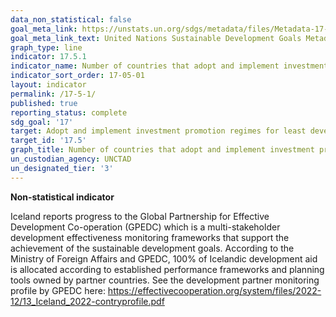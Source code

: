 ```yaml
---
data_non_statistical: false
goal_meta_link: https://unstats.un.org/sdgs/metadata/files/Metadata-17-05-01.pdf
goal_meta_link_text: United Nations Sustainable Development Goals Metadata (pdf 468kB)
graph_type: line
indicator: 17.5.1
indicator_name: Number of countries that adopt and implement investment promotion regimes for developing countries, including the least developed countries
indicator_sort_order: 17-05-01
layout: indicator
permalink: /17-5-1/
published: true
reporting_status: complete
sdg_goal: '17'
target: Adopt and implement investment promotion regimes for least developed countries
target_id: '17.5'
graph_title: Number of countries that adopt and implement investment promotion regimes for developing countries, including the least developed countries
un_custodian_agency: UNCTAD
un_designated_tier: '3'
---
```



**Non-statistical indicator**

Iceland reports progress to the Global Partnership for Effective Development Co-operation (GPEDC) which is a multi-stakeholder development effectiveness monitoring frameworks that support the achievement of the sustainable development goals. According to the Ministry of Foreign Affairs and GPEDC, 100% of Icelandic development aid is allocated according to established performance frameworks and planning tools owned by partner countries. See the development partner monitoring profile by GPEDC here: https://effectivecooperation.org/system/files/2022-12/13_Iceland_2022-contryprofile.pdf
